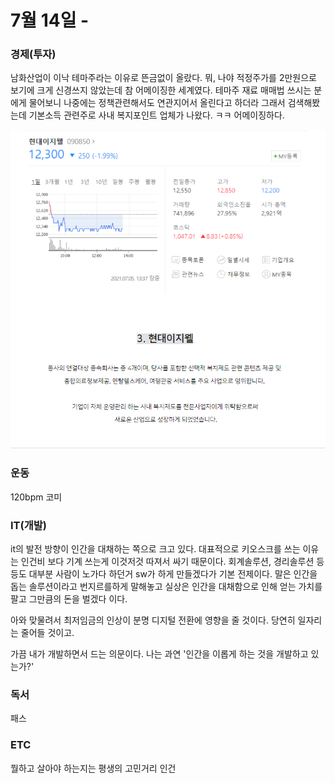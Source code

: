# 7월 14일 -

### 경제\(투자\)

남화산업이 이낙 테마주라는 이유로 뜬금없이 올랐다. 뭐, 나야 적정주가를 2만원으로 보기에 크게 신경쓰지 않았는데 참 어메이징한 세계였다. 테마주 재료 매매법 쓰시는 분에게 물어보니 나중에는 정책관련해서도 연관지어서 올린다고 하더라 그래서 검색해봤는데 기본소득 관련주로 사내 복지포인트 업체가 나왔다. ㅋㅋ 어메이징하다.

![](../.gitbook/assets/image%20%2847%29.png)

### 운동

120bpm 코미

### IT\(개발\)

it의 발전 방향이 인간을 대채하는 쪽으로 크고 있다. 대표적으로 키오스크를 쓰는 이유는 인건비 보다 기계 쓰는게 이것저것 따져서 싸기 때문이다. 회계솔루션, 경리솔루션 등등도 대부분 사람이 노가다 하던거 sw가 하게 만들겠다가 기본 전제이다. 말은 인간을 돕는 솔루션이라고 번지르를하게 말해놓고 실상은 인간을 대채함으로 인해 얻는 가치를 팔고 그만큼의 돈을 벌겠다 이다.

아와 맞물려서 최저임금의 인상이 분명 디지털 전환에 영향을 줄 것이다. 당연히 일자리는 줄어들 것이고.

가끔 내가 개발하면서 드는 의문이다. 나는 과연 '인간을 이롭게 하는 것을 개발하고 있는가?'

### 독서

패스  

### ETC

뭘하고 살아야 하는지는 평생의 고민거리 인건

